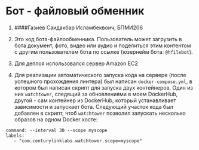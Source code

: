 # Бот - файловый обменник

1. ####Газиев Саидакбар Исламбеквоич, БПМИ206

2. Это код бота-файлообменника. 
Пользователь может загрузить в бота документ, фото, видео или аудио 
и поделиться этим контентом с другим пользователем бота по ссылке
(юзернейм бота: ```@hfilebot```).

3. Для деплоя использовался сервер Amazon EC2

4. Для реализации автоматического запуска кода на сервере
(после успешного прохождения линтера)
был написан ```docker-compose.yml```, в котором был написан
скрипт для запуска двух контейнеров. Один из них ```watchtower```, 
следящий за обновлениями в моем DockerHub,
другой - сам контейнер из DockerHub, 
который устанавливает зависимости и запускает бота.
Следующий участок кода был добавлен в скрипт, чтоб ```watchtower```
позволил запускать несколько образов на одном Docker хосте:
```
command: --interval 30 --scope myscope
labels:
   - "com.centurylinklabs.watchtower.scope=myscope"
```
